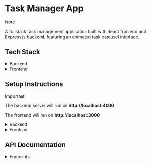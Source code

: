 # Task Manager App


> [!NOTE]
> A fullstack task management application built with React frontend and Express.js backend, featuring an animated task carousel interface.

## Tech Stack

<details>
  <summary> Backend</summary>


- **Node.js** with Express.js framework
- **CORS** for cross-origin requests
- **express-validator** for input validation
- **dotenv** for environment configuration

</details>


<details>
  <summary> Frontend</summary>

- **React 19** with modern hooks
- **Framer Motion** for animations and transitions
- **React Router DOM** for routing
- **Vite** for fast development and building

</details>


## Setup Instructions


> [!IMPORTANT]
> The backend server will run on **http://localhost:4000**
> 
> The frontend will run on **http://localhost:3000**





<details>
  <summary> Backend </summary>


1. Navigate to the backend directory:
   ```bash
   cd backend
   ```

2. Install dependencies:
   ```bash
   npm install
   ```

3. Start the development server:
   ```bash
   npm run dev
   ```

</details>


<details>
  <summary> Frontend </summary>

1. Navigate to the frontend directory:
   ```bash
   cd frontend
   ```

2. Install dependencies:
   ```bash
   npm install
   ```

3. Start the development server:
   ```bash
   npm run dev
   ```



</details>



## API Documentation


<details>
  <summary> Endpoints </summary>

#### Base URL

```
http://localhost:4000/api
```

#### Tasks
- **GET** `/tasks` - Get all tasks
- **POST** `/tasks` - Create a new task
- **PUT** `/tasks/:id` - Update a task
- **DELETE** `/tasks/:id` - Delete a task
- **PATCH** `/tasks/:id/toggle` - Toggle task completion status

#### Health Check
- **GET** `/healthcheck` - Server health status

### Task Model
```javascript
{
  id: number,
  title: string,
  description: string,
  completed: boolean,
  createdAt: Date,
  priority: 'low' | 'medium' | 'high'
}
```

</details>
